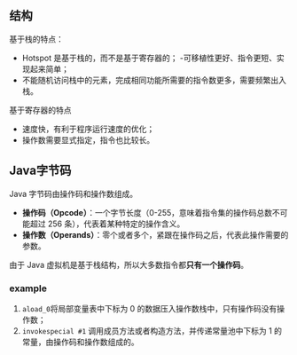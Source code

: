 ## 结构
基于栈的特点：
- Hotspot 是基于栈的，而不是基于寄存器的；
-可移植性更好、指令更短、实现起来简单；
- 不能随机访问栈中的元素，完成相同功能所需要的指令数更多，需要频繁出入栈。

基于寄存器的特点
- 速度快，有利于程序运行速度的优化；
- 操作数需要显式指定，指令也比较长。

## Java字节码
Java 字节码由操作码和操作数组成。

-   **操作码（Opcode）**：一个字节长度（0-255，意味着指令集的操作码总数不可能超过 256 条），代表着某种特定的操作含义。
-  **操作数（Operands）**：零个或者多个，紧跟在操作码之后，代表此操作需要的参数。

由于 Java 虚拟机是基于栈结构，所以大多数指令都**只有一个操作码**。

### example

1. `aload_0`将局部变量表中下标为 0 的数据压入操作数栈中，只有操作码没有操作数；
2.  `invokespecial #1` 调用成员方法或者构造方法，并传递常量池中下标为 1 的常量，由操作码和操作数组成的。